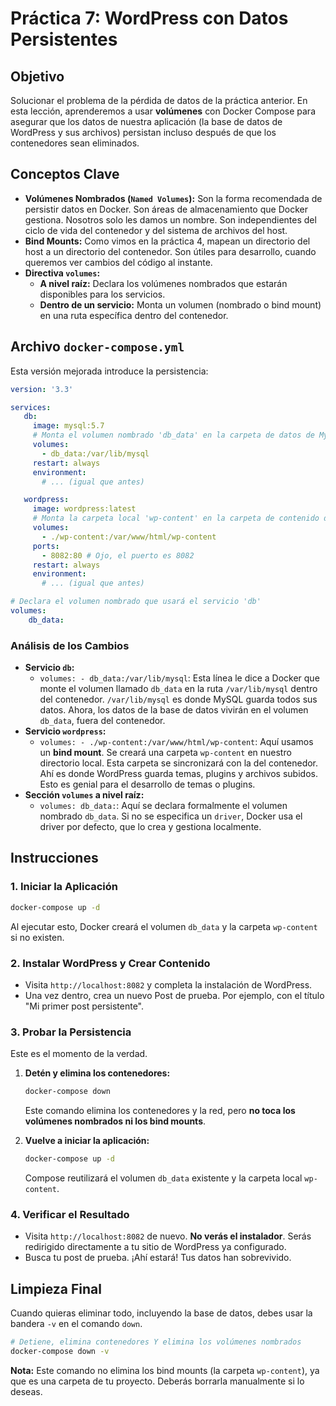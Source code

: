 # Práctica 7: WordPress con Datos Persistentes

## Objetivo
Solucionar el problema de la pérdida de datos de la práctica anterior. En esta lección, aprenderemos a usar **volúmenes** con Docker Compose para asegurar que los datos de nuestra aplicación (la base de datos de WordPress y sus archivos) persistan incluso después de que los contenedores sean eliminados.

## Conceptos Clave
- **Volúmenes Nombrados (`Named Volumes`):** Son la forma recomendada de persistir datos en Docker. Son áreas de almacenamiento que Docker gestiona. Nosotros solo les damos un nombre. Son independientes del ciclo de vida del contenedor y del sistema de archivos del host.
- **Bind Mounts:** Como vimos en la práctica 4, mapean un directorio del host a un directorio del contenedor. Son útiles para desarrollo, cuando queremos ver cambios del código al instante.
- **Directiva `volumes`:**
  - **A nivel raíz:** Declara los volúmenes nombrados que estarán disponibles para los servicios.
  - **Dentro de un servicio:** Monta un volumen (nombrado o bind mount) en una ruta específica dentro del contenedor.

## Archivo `docker-compose.yml`
Esta versión mejorada introduce la persistencia:

```yaml
version: '3.3'

services:
   db:
     image: mysql:5.7
     # Monta el volumen nombrado 'db_data' en la carpeta de datos de MySQL
     volumes:
       - db_data:/var/lib/mysql
     restart: always
     environment:
       # ... (igual que antes)

   wordpress:
     image: wordpress:latest
     # Monta la carpeta local 'wp-content' en la carpeta de contenido de WordPress
     volumes:
       - ./wp-content:/var/www/html/wp-content
     ports:
       - 8082:80 # Ojo, el puerto es 8082
     restart: always
     environment:
       # ... (igual que antes)

# Declara el volumen nombrado que usará el servicio 'db'
volumes:
    db_data:
```

### Análisis de los Cambios
- **Servicio `db`:**
  - `volumes: - db_data:/var/lib/mysql`: Esta línea le dice a Docker que monte el volumen llamado `db_data` en la ruta `/var/lib/mysql` dentro del contenedor. `/var/lib/mysql` es donde MySQL guarda todos sus datos. Ahora, los datos de la base de datos vivirán en el volumen `db_data`, fuera del contenedor.
- **Servicio `wordpress`:**
  - `volumes: - ./wp-content:/var/www/html/wp-content`: Aquí usamos un **bind mount**. Se creará una carpeta `wp-content` en nuestro directorio local. Esta carpeta se sincronizará con la del contenedor. Ahí es donde WordPress guarda temas, plugins y archivos subidos. Esto es genial para el desarrollo de temas o plugins.
- **Sección `volumes` a nivel raíz:**
  - `volumes: db_data:`: Aquí se declara formalmente el volumen nombrado `db_data`. Si no se especifica un `driver`, Docker usa el driver por defecto, que lo crea y gestiona localmente.

## Instrucciones

### 1. Iniciar la Aplicación
```bash
docker-compose up -d
```
Al ejecutar esto, Docker creará el volumen `db_data` y la carpeta `wp-content` si no existen.

### 2. Instalar WordPress y Crear Contenido
- Visita `http://localhost:8082` y completa la instalación de WordPress.
- Una vez dentro, crea un nuevo Post de prueba. Por ejemplo, con el título "Mi primer post persistente".

### 3. Probar la Persistencia
Este es el momento de la verdad.

1.  **Detén y elimina los contenedores:**
    ```bash
    docker-compose down
    ```
    Este comando elimina los contenedores y la red, pero **no toca los volúmenes nombrados ni los bind mounts**.

2.  **Vuelve a iniciar la aplicación:**
    ```bash
    docker-compose up -d
    ```
    Compose reutilizará el volumen `db_data` existente y la carpeta local `wp-content`.

### 4. Verificar el Resultado
- Visita `http://localhost:8082` de nuevo. **No verás el instalador**. Serás redirigido directamente a tu sitio de WordPress ya configurado.
- Busca tu post de prueba. ¡Ahí estará! Tus datos han sobrevivido.

## Limpieza Final
Cuando quieras eliminar todo, incluyendo la base de datos, debes usar la bandera `-v` en el comando `down`.

```bash
# Detiene, elimina contenedores Y elimina los volúmenes nombrados
docker-compose down -v
```
**Nota:** Este comando no elimina los bind mounts (la carpeta `wp-content`), ya que es una carpeta de tu proyecto. Deberás borrarla manualmente si lo deseas.